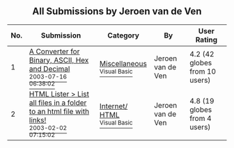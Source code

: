 ﻿<div align="center">

## All Submissions by Jeroen van de Ven

</div>

No.  | Submission | Category | By   | User Rating
---- | ---------- | -------- | ---- | -----------
1 | [A Converter for Binary, ASCII, Hex and Decimal<br /><sup>2003-07-16 06:38:02</sup>](https://github.com/Planet-Source-Code/jeroen-van-de-ven-a-converter-for-binary-ascii-hex-and-decimal__1-46954) | [Miscellaneous<br /><sup>Visual Basic</sup>](../ByCategory/miscellaneous__1-1.md) | Jeroen van de Ven | 4.2 (42 globes from 10 users)
2 | [HTML Lister \> List all files in a folder to an html file with links\!<br /><sup>2003-02-02 07:15:02</sup>](https://github.com/Planet-Source-Code/jeroen-van-de-ven-html-lister-list-all-files-in-a-folder-to-an-html-file-with-links__1-42882) | [Internet/ HTML<br /><sup>Visual Basic</sup>](../ByCategory/internet-html__1-34.md) | Jeroen van de Ven | 4.8 (19 globes from 4 users)
